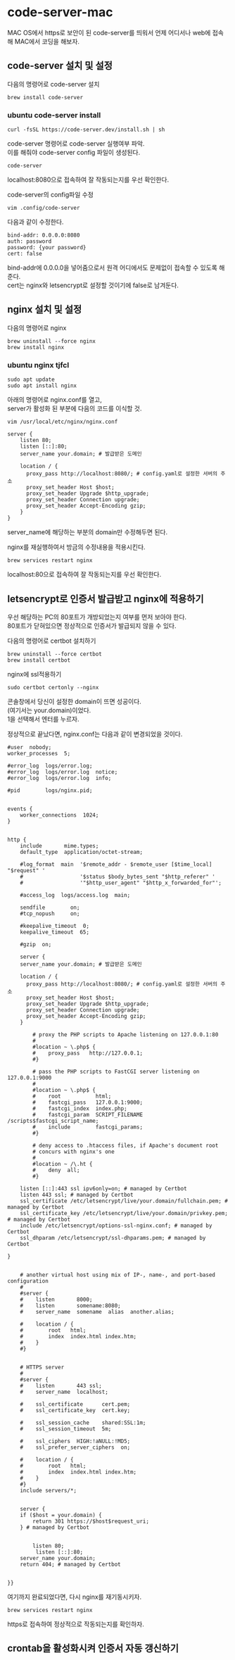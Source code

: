 # code-server-mac
MAC OS에서 https로 보안이 된 code-server를 띄워서 언제 어디서나 web에 접속해 MAC에서 코딩을 해보자.


## code-server 설치 및 설정
다음의 명령어로 code-server 설치
```
brew install code-server
```

### ubuntu code-server install
```
curl -fsSL https://code-server.dev/install.sh | sh
```

code-server 명령어로 code-server 실행여부 파악.  
이를 해줘야 code-server config 파일이 생성된다.
```
code-server
```
localhost:8080으로 접속하여 잘 작동되는지를 우선 확인한다.  


code-server의 config파일 수정
```
vim .config/code-server
```
다음과 같이 수정한다.
```
bind-addr: 0.0.0.0:8080
auth: password
password: {your password}
cert: false
```
bind-addr에 0.0.0.0을 넣어줌으로서 원격 어디에서도 문제없이 접속할 수 있도록 해준다.  
cert는 nginx와 letsencrypt로 설정할 것이기에 false로 남겨둔다.


## nginx 설치 및 설정
다음의 명령어로 nginx
```
brew uninstall --force nginx
brew install nginx
```

### ubuntu nginx tjfcl
```
sudo apt update
sudo apt install nginx
```

아래의 명령어로 nginx.conf를 열고,  
server가 활성화 된 부분에 다음의 코드를 이식할 것.
```
vim /usr/local/etc/nginx/nginx.conf  
```

```
server {
    listen 80;
    listen [::]:80;
    server_name your.domain; # 발급받은 도메인

    location / {
      proxy_pass http://localhost:8080/; # config.yaml로 설정한 서버의 주소
      proxy_set_header Host $host;
      proxy_set_header Upgrade $http_upgrade;
      proxy_set_header Connection upgrade;
      proxy_set_header Accept-Encoding gzip;
    }
}
```
server_name에 해당하는 부분의 domain만 수정해두면 된다.  

nginx를 재실행하여서 방금의 수정내용을 적용시킨다.
```
brew services restart nginx
```
localhost:80으로 접속하여 잘 작동되는지를 우선 확인한다.  


## letsencrypt로 인증서 발급받고 nginx에 적용하기
우선 해당하는 PC의 80포트가 개방되었는지 여부를 먼저 보아야 한다.  
80포트가 닫혀있으면 정상적으로 인증서가 발급되지 않을 수 있다.

다음의 명령어로 certbot 설치하기  
```
brew uninstall --force certbot
brew install certbot
```

nginx에 ssl적용하기
```
sudo certbot certonly --nginx
```

콘솔창에서 당신이 설정한 domain이 뜨면 성공이다.  
(여기서는 your.domain)이었다.  
1을 선택해서 엔터를 누르자.  

정상적으로 끝났다면, nginx.conf는 다음과 같이 변경되었을 것이다.
```
#user  nobody;
worker_processes  5;

#error_log  logs/error.log;
#error_log  logs/error.log  notice;
#error_log  logs/error.log  info;

#pid        logs/nginx.pid;


events {
    worker_connections  1024;
}


http {
    include       mime.types;
    default_type  application/octet-stream;

    #log_format  main  '$remote_addr - $remote_user [$time_local] "$request" '
    #                  '$status $body_bytes_sent "$http_referer" '
    #                  '"$http_user_agent" "$http_x_forwarded_for"';

    #access_log  logs/access.log  main;

    sendfile        on;
    #tcp_nopush     on;

    #keepalive_timeout  0;
    keepalive_timeout  65;

    #gzip  on;

    server {
    server_name your.domain; # 발급받은 도메인

    location / {
      proxy_pass http://localhost:8080/; # config.yaml로 설정한 서버의 주소
      proxy_set_header Host $host;
      proxy_set_header Upgrade $http_upgrade;
      proxy_set_header Connection upgrade;
      proxy_set_header Accept-Encoding gzip;
    }

        # proxy the PHP scripts to Apache listening on 127.0.0.1:80
        #
        #location ~ \.php$ {
        #    proxy_pass   http://127.0.0.1;
        #}

        # pass the PHP scripts to FastCGI server listening on 127.0.0.1:9000
        #
        #location ~ \.php$ {
        #    root           html;
        #    fastcgi_pass   127.0.0.1:9000;
        #    fastcgi_index  index.php;
        #    fastcgi_param  SCRIPT_FILENAME  /scripts$fastcgi_script_name;
        #    include        fastcgi_params;
        #}

        # deny access to .htaccess files, if Apache's document root
        # concurs with nginx's one
        #
        #location ~ /\.ht {
        #    deny  all;
        #}
    
    listen [::]:443 ssl ipv6only=on; # managed by Certbot
    listen 443 ssl; # managed by Certbot
    ssl_certificate /etc/letsencrypt/live/your.domain/fullchain.pem; # managed by Certbot
    ssl_certificate_key /etc/letsencrypt/live/your.domain/privkey.pem; # managed by Certbot
    include /etc/letsencrypt/options-ssl-nginx.conf; # managed by Certbot
    ssl_dhparam /etc/letsencrypt/ssl-dhparams.pem; # managed by Certbot

}


    # another virtual host using mix of IP-, name-, and port-based configuration
    #
    #server {
    #    listen       8000;
    #    listen       somename:8080;
    #    server_name  somename  alias  another.alias;

    #    location / {
    #        root   html;
    #        index  index.html index.htm;
    #    }
    #}


    # HTTPS server
    #
    #server {
    #    listen       443 ssl;
    #    server_name  localhost;

    #    ssl_certificate      cert.pem;
    #    ssl_certificate_key  cert.key;

    #    ssl_session_cache    shared:SSL:1m;
    #    ssl_session_timeout  5m;

    #    ssl_ciphers  HIGH:!aNULL:!MD5;
    #    ssl_prefer_server_ciphers  on;

    #    location / {
    #        root   html;
    #        index  index.html index.htm;
    #    }
    #}
    include servers/*;


    server {
    if ($host = your.domain) {
        return 301 https://$host$request_uri;
    } # managed by Certbot


        listen 80;
         listen [::]:80;
    server_name your.domain;
    return 404; # managed by Certbot


}}

```

여기까지 완료되었다면, 다시 nginx를 재기동시키자.
```
brew services restart nginx
```

https로 접속하여 정상적으로 작동되는지를 확인하자.  

## crontab을 활성화시켜 인증서 자동 갱신하기


